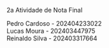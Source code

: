 2a Atividade de Nota Final

Pedro Cardoso - 202404233022  
Lucas Moura - 202403447975  
Reinaldo Silva - 202403317664